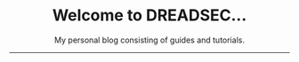 <h1 align="center">Welcome to DREADSEC...</h1>
<p align="center">My personal blog consisting of guides and tutorials.</p>
<hr>
